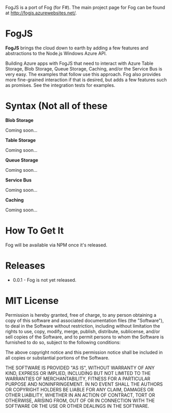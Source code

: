FogJS is a port of Fog (for F#). The main project page for Fog can be found at http://fogjs.azurewebsites.net/.

FogJS
=======

**FogJS** brings the cloud down to earth by adding a few features and abstractions to the Node.js Windows Azure API.

Building Azure apps with FogJS that need to interact with Azure Table Storage, Blob Storage, Queue Storage, Caching, and/or the Service Bus is very easy. 
The examples that follow use this approach. Fog also provides more fine-grained interaction if that is desired, but adds a few features such as promises. 
See the integration tests for examples.

Syntax (Not all of these 
=======

**Blob Storage**

Coming soon...

**Table Storage**

Coming soon...

**Queue Storage**

Coming soon...

**Service Bus**

Coming soon...

**Caching**

Coming soon...

How To Get It
=======

Fog will be available via NPM once it's released.

Releases
=======
* 0.0.1 - Fog is not yet released.

MIT License
=======

Permission is hereby granted, free of charge, to any person obtaining
a copy of this software and associated documentation files (the
"Software"), to deal in the Software without restriction, including
without limitation the rights to use, copy, modify, merge, publish,
distribute, sublicense, and/or sell copies of the Software, and to
permit persons to whom the Software is furnished to do so, subject to
the following conditions:

The above copyright notice and this permission notice shall be
included in all copies or substantial portions of the Software.

THE SOFTWARE IS PROVIDED "AS IS", WITHOUT WARRANTY OF ANY KIND,
EXPRESS OR IMPLIED, INCLUDING BUT NOT LIMITED TO THE WARRANTIES OF
MERCHANTABILITY, FITNESS FOR A PARTICULAR PURPOSE AND
NONINFRINGEMENT. IN NO EVENT SHALL THE AUTHORS OR COPYRIGHT HOLDERS BE
LIABLE FOR ANY CLAIM, DAMAGES OR OTHER LIABILITY, WHETHER IN AN ACTION
OF CONTRACT, TORT OR OTHERWISE, ARISING FROM, OUT OF OR IN CONNECTION
WITH THE SOFTWARE OR THE USE OR OTHER DEALINGS IN THE SOFTWARE.